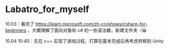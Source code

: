 # Labatro_for_myself

10.03：看完了 https://learn.microsoft.com/zh-cn/shows/csharp-for-beginners  ，大概理解了面向对象和 c# 的一些语法糖，新建文件夹（😀

10.04  10:40：先在 c++ 实现了游戏过程，打算在基本完成后再考虑转移到 Unity
